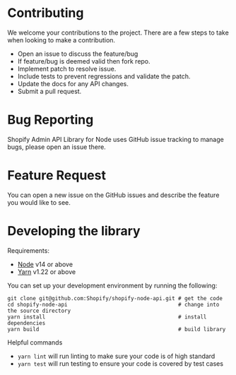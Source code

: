 # Contributing

We welcome your contributions to the project. There are a few steps to take when looking to make a contribution.

- Open an issue to discuss the feature/bug
- If feature/bug is deemed valid then fork repo.
- Implement patch to resolve issue.
- Include tests to prevent regressions and validate the patch.
- Update the docs for any API changes.
- Submit a pull request.

# Bug Reporting

Shopify Admin API Library for Node uses GitHub issue tracking to manage bugs, please open an issue there.

# Feature Request

You can open a new issue on the GitHub issues and describe the feature you would like to see.

# Developing the library

Requirements:

- [Node](https://nodejs.org/en/) v14 or above
- [Yarn](https://yarnpkg.com/) v1.22 or above

You can set up your development environment by running the following:

```
git clone git@github.com:Shopify/shopify-node-api.git # get the code
cd shopify-node-api                                   # change into the source directory
yarn install                                          # install dependencies
yarn build                                            # build library
```

Helpful commands

- `yarn lint` will run linting to make sure your code is of high standard
- `yarn test` will run testing to ensure your code is covered by test cases
